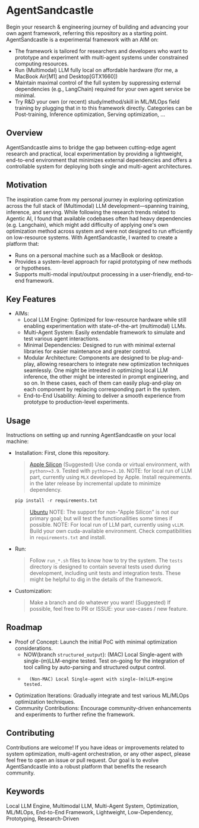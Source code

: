 # AgentSandcastle
Begin your research & engineering journey of building and advancing your own agent framework, referring this repository as a starting point.
AgentSandcastle is a experimental framework with an AIM on:

* The framework is tailored for researchers and developers who want to prototype and experiment with multi-agent systems under constrained computing resources.
* Run (Multimodal) LLM fully local on affordable hardware (for me, a MacBook Air\[M1\] and Desktop\[GTX1660\])
* Maintain maximal control of the full system by suppressing external dependencies (e.g., LangChain) required for your own agent service be minimal.
* Try R&D your own (or recent) study/method/skill in ML/MLOps field training by plugging that in to this framework directly. Categories can be Post-training, Inference optimization, Serving optimization, ...

## Overview
AgentSandcastle aims to bridge the gap between cutting-edge agent research and practical, local experimentation by providing a lightweight, end-to-end environment that minimizes external dependencies and offers a controllable system for deploying both single and multi-agent architectures.

## Motivation
The inspiration came from my personal journey in exploring optimization across the full stack of (Multimodal) LLM development—spanning training, inference, and serving. While following the research trends related to Agentic AI, I found that available codebases often had heavy dependencies (e.g. Langchain), which might add difficulty of applying one's own optimization method across system and were not designed to run efficiently on low-resource systems. With AgentSandcastle, I wanted to create a platform that:

* Runs on a personal machine such as a MacBook or desktop.
* Provides a system-level approach for rapid prototyping of new methods or hypotheses.
* Supports multi-modal input/output processing in a user-friendly, end-to-end framework.

## Key Features
* AIMs:
  * Local LLM Engine: Optimized for low-resource hardware while still enabling experimentation with state-of-the-art (multimodal) LLMs.
  * Multi-Agent System: Easily extendable framework to simulate and test various agent interactions.
  * Minimal Dependencies: Designed to run with minimal external libraries for easier maintenance and greater control.
  * Modular Architecture: Components are designed to be plug-and-play, allowing researchers to integrate new optimization techniques seamlessly. One might be intrested in optimizing local LLM inference, the other might be interested in prompt engineering, and so on. In these cases, each of them can easily plug-and-play on each component by replacing corresponding part in the system.
  * End-to-End Usability: Aiming to deliver a smooth experience from prototype to production-level experiments.

## Usage
Instructions on setting up and running AgentSandcastle on your local machine:
* Installation:
First, clone this repository.
  > [Apple Silicon]()
  > (Suggested) Use conda or virtual environment, with `python>=3.9`. Tested with `python==3.10`.
  > NOTE: for local run of LLM part, currently using `MLX` developed by Apple.
  > Install requirements. <Subject to change> in the later release by incremental update to minimize dependency.
    ```python
    pip install -r requirements.txt
    ```

  > [Ubuntu]()
  > NOTE: The support for non-"Apple Silicon" is not our primary goal; but will test the functionallities some times if possible.
  > NOTE: For local run of LLM part, currently using `vLLM`.
  > Build your own cuda-available environment.
  > Check compatibilities in `requirements.txt` and install.
 
* Run:
  > Follow `run_*.sh` files to know how to try the system.
  > The `tests` directory is designed to contain several tests used during development, including unit tests and integration tests. These might be helpful to dig in the details of the framework. 

* Customization:
  > Make a branch and do whatever you want!
  > (Suggested) If possible, feel free to PR or ISSUE: your use-cases / new feature. 

## Roadmap
* Proof of Concept: Launch the initial PoC with minimal optimization considerations.
  * NOW(branch `structured_output`): (MAC) Local Single-agent with single-(m)LLM-engine tested. Test on-going for the integration of tool calling by auto-parsing and structured output control.
  *       (Non-MAC) Local Single-agent with single-(m)LLM-engine tested.
* Optimization Iterations: Gradually integrate and test various ML/MLOps optimization techniques.
* Community Contributions: Encourage community-driven enhancements and experiments to further refine the framework.

## Contributing
Contributions are welcome! If you have ideas or improvements related to system optimization, multi-agent orchestration, or any other aspect, please feel free to open an issue or pull request. Our goal is to evolve AgentSandcastle into a robust platform that benefits the research community.

## Keywords
Local LLM Engine, Multimodal LLM, Multi-Agent System, Optimization, ML/MLOps, End-to-End Framework, Lightweight, Low-Dependency, Prototyping, Research-Driven
